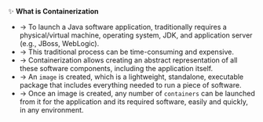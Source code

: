 ✨ **What is Containerization**
- → To launch a Java software application, traditionally requires a physical/virtual machine, operating system, JDK, and application server (e.g., JBoss, WebLogic).
- → This traditional process can be time-consuming and expensive.
- → Containerization allows creating an abstract representation of all these software components, including the application itself.
- → An `image` is created, which is a lightweight, standalone, executable package that includes everything needed to run a piece of software.
- → Once an image is created, any number of `containers` can be launched from it for the application and its required software, easily and quickly, in any environment.